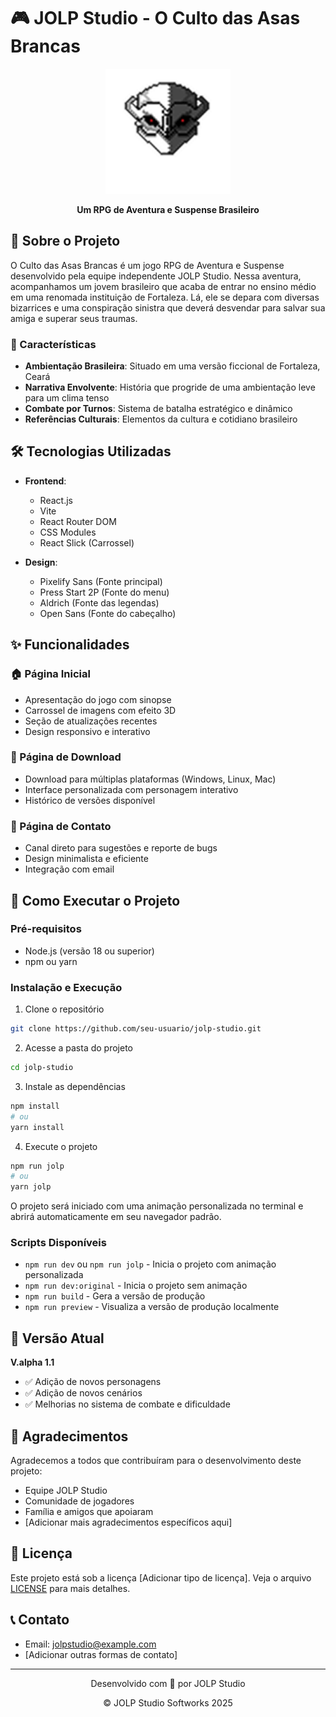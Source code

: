 # 🎮 JOLP Studio - O Culto das Asas Brancas

<div align="center">
  <img src="src/assets/LogoSite.png" alt="JOLP Studio Logo" width="200"/>
  <br/>
  <p><strong>Um RPG de Aventura e Suspense Brasileiro</strong></p>
</div>

## 📖 Sobre o Projeto

O Culto das Asas Brancas é um jogo RPG de Aventura e Suspense desenvolvido pela equipe independente JOLP Studio. Nessa aventura, acompanhamos um jovem brasileiro que acaba de entrar no ensino médio em uma renomada instituição de Fortaleza. Lá, ele se depara com diversas bizarrices e uma conspiração sinistra que deverá desvendar para salvar sua amiga e superar seus traumas.

### 🌟 Características

- **Ambientação Brasileira**: Situado em uma versão ficcional de Fortaleza, Ceará
- **Narrativa Envolvente**: História que progride de uma ambientação leve para um clima tenso
- **Combate por Turnos**: Sistema de batalha estratégico e dinâmico
- **Referências Culturais**: Elementos da cultura e cotidiano brasileiro

## 🛠️ Tecnologias Utilizadas

- **Frontend**:
  - React.js
  - Vite
  - React Router DOM
  - CSS Modules
  - React Slick (Carrossel)

- **Design**:
  - Pixelify Sans (Fonte principal)
  - Press Start 2P (Fonte do menu)
  - Aldrich (Fonte das legendas)
  - Open Sans (Fonte do cabeçalho)

## ✨ Funcionalidades

### 🏠 Página Inicial
- Apresentação do jogo com sinopse
- Carrossel de imagens com efeito 3D
- Seção de atualizações recentes
- Design responsivo e interativo

### 💾 Página de Download
- Download para múltiplas plataformas (Windows, Linux, Mac)
- Interface personalizada com personagem interativo
- Histórico de versões disponível

### 📧 Página de Contato
- Canal direto para sugestões e reporte de bugs
- Design minimalista e eficiente
- Integração com email

## 🚀 Como Executar o Projeto

### Pré-requisitos
- Node.js (versão 18 ou superior)
- npm ou yarn

### Instalação e Execução

1. Clone o repositório
```bash
git clone https://github.com/seu-usuario/jolp-studio.git
```

2. Acesse a pasta do projeto
```bash
cd jolp-studio
```

3. Instale as dependências
```bash
npm install
# ou
yarn install
```

4. Execute o projeto
```bash
npm run jolp
# ou
yarn jolp
```

O projeto será iniciado com uma animação personalizada no terminal e abrirá automaticamente em seu navegador padrão.

### Scripts Disponíveis

- `npm run dev` ou `npm run jolp` - Inicia o projeto com animação personalizada
- `npm run dev:original` - Inicia o projeto sem animação
- `npm run build` - Gera a versão de produção
- `npm run preview` - Visualiza a versão de produção localmente

## 🎯 Versão Atual

**V.alpha 1.1**
- ✅ Adição de novos personagens
- ✅ Adição de novos cenários
- ✅ Melhorias no sistema de combate e dificuldade

## 🤝 Agradecimentos

Agradecemos a todos que contribuíram para o desenvolvimento deste projeto:

- Equipe JOLP Studio
- Comunidade de jogadores
- Família e amigos que apoiaram
- [Adicionar mais agradecimentos específicos aqui]

## 📝 Licença

Este projeto está sob a licença [Adicionar tipo de licença]. Veja o arquivo [LICENSE](LICENSE) para mais detalhes.

## 📞 Contato

- Email: jolpstudio@example.com
- [Adicionar outras formas de contato]

---

<div align="center">
  <p>Desenvolvido com 💜 por JOLP Studio</p>
  <p>© JOLP Studio Softworks 2025</p>
</div>

